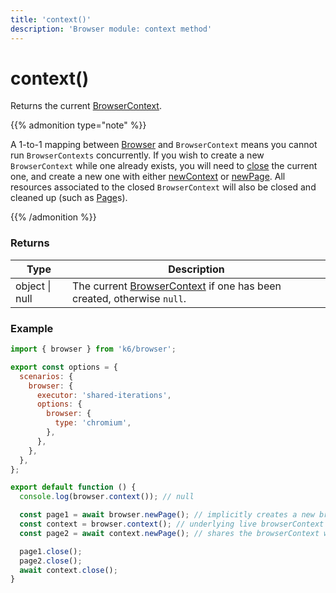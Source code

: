 ```yaml
---
title: 'context()'
description: 'Browser module: context method'
---
```


# context()

Returns the current [BrowserContext](https://grafana.com/docs/k6/<K6_VERSION>/javascript-api/k6-experimental/browser/browsercontext/).

{{% admonition type="note" %}}

A 1-to-1 mapping between [Browser](https://grafana.com/docs/k6/<K6_VERSION>/javascript-api/k6-experimental/browser) and `BrowserContext` means you cannot run `BrowserContexts` concurrently. If you wish to create a new `BrowserContext` while one already exists, you will need to [close](https://grafana.com/docs/k6/<K6_VERSION>/javascript-api/k6-experimental/browser/browsercontext/close) the current one, and create a new one with either [newContext](https://grafana.com/docs/k6/<K6_VERSION>/javascript-api/k6-experimental/browser/newcontext/) or [newPage](https://grafana.com/docs/k6/<K6_VERSION>/javascript-api/k6-experimental/browser/newpage). All resources associated to the closed `BrowserContext` will also be closed and cleaned up (such as [Page](https://grafana.com/docs/k6/<K6_VERSION>/javascript-api/k6-experimental/browser/page/)s).

{{% /admonition %}}

### Returns

| Type           | Description                                                                                                                                                              |
| -------------- | ------------------------------------------------------------------------------------------------------------------------------------------------------------------------ |
| object \| null | The current [BrowserContext](https://grafana.com/docs/k6/<K6_VERSION>/javascript-api/k6-experimental/browser/browsercontext/) if one has been created, otherwise `null`. |

### Example

```javascript
import { browser } from 'k6/browser';

export const options = {
  scenarios: {
    browser: {
      executor: 'shared-iterations',
      options: {
        browser: {
          type: 'chromium',
        },
      },
    },
  },
};

export default function () {
  console.log(browser.context()); // null

  const page1 = await browser.newPage(); // implicitly creates a new browserContext
  const context = browser.context(); // underlying live browserContext associated with browser
  const page2 = await context.newPage(); // shares the browserContext with page1

  page1.close();
  page2.close();
  await context.close();
}
```
